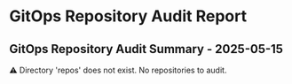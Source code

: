 # GitOps Repository Audit Report

## GitOps Repository Audit Summary - 2025-05-15
⚠️ Directory 'repos' does not exist. No repositories to audit.
